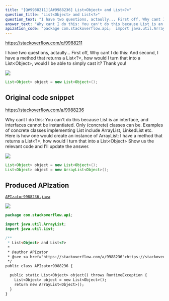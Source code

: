 ```yaml
---
title: "[Q#9988211][A#9988236] List<Object> and List<?>"
question_title: "List<Object> and List<?>"
question_text: "I have two questions, actaully... First off, Why cant I do this: And second, I have a method that returns a List<?>, how would I turn that into a List<Object>, would I be able to simply cast it? Thank you!"
answer_text: "Why cant I do this: You can't do this because List is an interface, and interfaces cannot be instantiated. Only (concrete) classes can be. Examples of concrete classes implementing List include ArrayList, LinkedList etc. Here is how one would create an instance of ArrayList: I have a method that returns a List<?>, how would I turn that into a List<Object> Show us the relevant code and I'll update the answer."
apization_code: "package com.stackoverflow.api;  import java.util.ArrayList; import java.util.List;  /**  * List<Object> and List<?>  *  * @author APIzator  * @see <a href=\"https://stackoverflow.com/a/9988236\">https://stackoverflow.com/a/9988236</a>  */ public class APIzator9988236 {    public static List<Object> object() throws RuntimeException {     List<Object> object = new List<Object>();     return new ArrayList<Object>();   } }"
---
```


https://stackoverflow.com/q/9988211

I have two questions, actaully...
First off, Why cant I do this:
And second, I have a method that returns a List&lt;?&gt;, how would I turn that into a List&lt;Object&gt;, would I be able to simply cast it?
Thank you!


<div class="code-logo"><img src="/stackoverflow.png" /></div>

```java
List<Object> object = new List<Object>();
```


## Original code snippet

https://stackoverflow.com/a/9988236

Why cant I do this:
You can&#x27;t do this because List is an interface, and interfaces cannot be instantiated. Only (concrete) classes can be. Examples of concrete classes implementing List include ArrayList, LinkedList etc.
Here is how one would create an instance of ArrayList:
I have a method that returns a List&lt;?&gt;, how would I turn that into a List&lt;Object&gt;
Show us the relevant code and I&#x27;ll update the answer.

<div class="code-logo"><img src="/stackoverflow.png" /></div>

```java
List<Object> object = new List<Object>();
List<Object> object = new ArrayList<Object>();
```

## Produced APIzation

[`APIzator9988236.java`](https://github.com/pasqualesalza/apization-temp-data/raw/master/search/APIzator9988236.java)

<div class="code-logo"><img src="/apizator.png" /></div>

```java
package com.stackoverflow.api;

import java.util.ArrayList;
import java.util.List;

/**
 * List<Object> and List<?>
 *
 * @author APIzator
 * @see <a href="https://stackoverflow.com/a/9988236">https://stackoverflow.com/a/9988236</a>
 */
public class APIzator9988236 {

  public static List<Object> object() throws RuntimeException {
    List<Object> object = new List<Object>();
    return new ArrayList<Object>();
  }
}

```